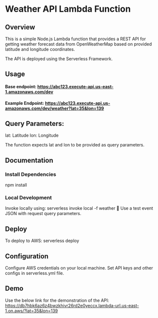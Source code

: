 # Weather API Lambda Function

## Overview
This is a simple Node.js Lambda function that provides a REST API for getting weather forecast data from OpenWeatherMap based on provided latitude and longitude coordinates.

The API is deployed using the Serverless Framework.

## Usage
#### Base endpoint: https://abc123.execute-api.us-east-1.amazonaws.com/dev
#### Example Endpoint: https://abc123.execute-api.us-amazonaws.com/dev/weather?lat=35&lon=139

## Query Parameters:
lat: Latitude
lon: Longitude

The function expects lat and lon to be provided as query parameters.

## Documentation

### Install Dependencies
npm install

### Local Development
Invoke locally using:
serverless invoke local -f weather
	Use a test event JSON with request query parameters.

## Deploy
To deploy to AWS:
serverless deploy

## Configuration
Configure AWS credentials on your local machine.
Set API keys and other configs in serverless.yml file.

## Demo
Use the below link for the demonstration of the API:
https://db7hbk6az6z4bwzkhivr26rd2e0yeccx.lambda-url.us-east-1.on.aws/?lat=35&lon=139
